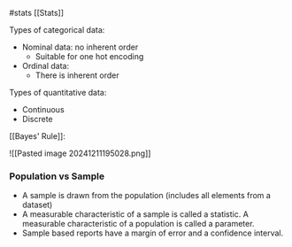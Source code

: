#stats [[Stats]] 


Types of categorical data:
* Nominal data: no inherent order
	* Suitable for one hot encoding
* Ordinal data:
	* There is inherent order

Types of quantitative data:
* Continuous
* Discrete



[[Bayes' Rule]]:

![[Pasted image 20241211195028.png]]



### Population vs Sample

* A sample is drawn from the population (includes all elements from a dataset)
* A measurable characteristic of a sample is called a statistic. A measurable characteristic of a population is called a parameter.
* Sample based reports have a margin of error and a confidence interval. 



